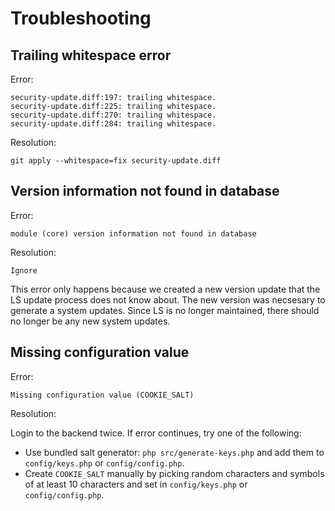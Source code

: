 # Troubleshooting

## Trailing whitespace error

Error: 

```
security-update.diff:197: trailing whitespace.
security-update.diff:225: trailing whitespace.
security-update.diff:270: trailing whitespace.
security-update.diff:284: trailing whitespace.
```

Resolution:

```
git apply --whitespace=fix security-update.diff
```

## Version information not found in database

Error:

```
module (core) version information not found in database
```

Resolution:

```
Ignore
```

This error only happens because we created a new version update that the LS update process does not know about. The new version was necsesary to generate a system updates. Since LS is no longer maintained, there should no longer be any new system updates.

## Missing configuration value

Error:

```
Missing configuration value (COOKIE_SALT)
```

Resolution:

Login to the backend twice. If error continues, try one of the following:

- Use bundled salt generator: `php src/generate-keys.php` and add them to `config/keys.php` or `config/config.php`.
- Create `COOKIE_SALT` manually by picking random characters and symbols of at least 10 characters and set in `config/keys.php` or `config/config.php`.
